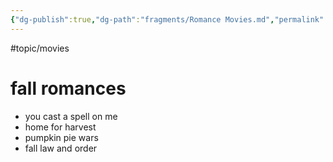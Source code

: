 ```yaml
---
{"dg-publish":true,"dg-path":"fragments/Romance Movies.md","permalink":"/fragments/romance-movies/","created":"2024-12-23T21:57:16.788-05:00","updated":"2025-01-31T22:58:46.313-05:00"}
---
```


 
#topic/movies
# fall romances

- you cast a spell on me 
- home for harvest 
- pumpkin pie wars
- fall law and order
